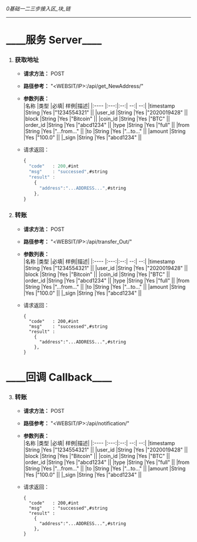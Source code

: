 _0基础一二三步接入区\_块\_链_
***
\_\_\_\_服务 Server\_\_\_\_
====

1. ### 获取地址  
    + **请求方法：**   POST  
    + **路径参考：**   "<WEBSIT/IP>:<PORT>/api/get_NewAddress/"  
    + **参数列表：**  
      |名称  |类型  |必填| 样例|描述|
      |:---- |:---:|:--:| --:| --:|
      |timestamp  |String |Yes  |"1234554321" ||
      |user_id    |String |Yes  |"2020019428" ||
      |block      |String |Yes  |"Bitcoin"    ||
      |coin_id    |String |Yes  |"BTC"        ||
      |order_id   |String |Yes  |"abcd1234"   ||
      |type       |String |Yes  |"full"       ||
      |from       |String |Yes  |"...from..." ||
      |to         |String |Yes  |"...to..."   ||
      |amount     |String |Yes  |"100.0"      ||
      |\_sign     |String |Yes  |"abcd1234"   ||

    + 请求返回：  
        ```javascript
        {
          "code"   : 200,#int
          "msg"    : "successed",#string
          "result" :
            {
              "address":"...ADDRESS...",#string
            },
        }
        ```

2. ### 转账  
    + **请求方法：**   POST  
    + **路径参考：**   "<WEBSIT/IP>:<PORT>/api/transfer_Out/"  
    + **参数列表：**  
      |名称  |类型  |必填| 样例|描述|
      |:---- |:---:|:--:| --:| --:|
      |timestamp  |String |Yes  |"1234554321" ||
      |user_id    |String |Yes  |"2020019428" ||
      |block      |String |Yes  |"Bitcoin"    ||
      |coin_id    |String |Yes  |"BTC"        ||
      |order_id   |String |Yes  |"abcd1234"   ||
      |type       |String |Yes  |"full"       ||
      |from       |String |Yes  |"...from..." ||
      |to         |String |Yes  |"...to..."   ||
      |amount     |String |Yes  |"100.0"      ||
      |\_sign     |String |Yes  |"abcd1234"   ||

    + 请求返回：  
        ```
        {
          "code"   : 200,#int
          "msg"    : "successed",#string
          "result" :
            {
              "address":"...ADDRESS...",#string
            },
        }
        ```

\_\_\_\_回调 Callback\_\_\_\_
====

3. ### 转账  
    + **请求方法：**   POST  
    + **路径参考：**   "<WEBSIT/IP>:<PORT>/api/notification/"  
    + **参数列表：**  
      |名称  |类型  |必填| 样例|描述|
      |:---- |:---:|:--:| --:| --:|
      |timestamp  |String |Yes  |"1234554321" ||
      |user_id    |String |Yes  |"2020019428" ||
      |block      |String |Yes  |"Bitcoin"    ||
      |coin_id    |String |Yes  |"BTC"        ||
      |order_id   |String |Yes  |"abcd1234"   ||
      |type       |String |Yes  |"full"       ||
      |from       |String |Yes  |"...from..." ||
      |to         |String |Yes  |"...to..."   ||
      |amount     |String |Yes  |"100.0"      ||
      |\_sign     |String |Yes  |"abcd1234"   ||

    + 请求返回：  
        ```
        {
          "code"   : 200,#int
          "msg"    : "successed",#string
          "result" :
            {
              "address":"...ADDRESS...",#string
            },
        }
        ```
